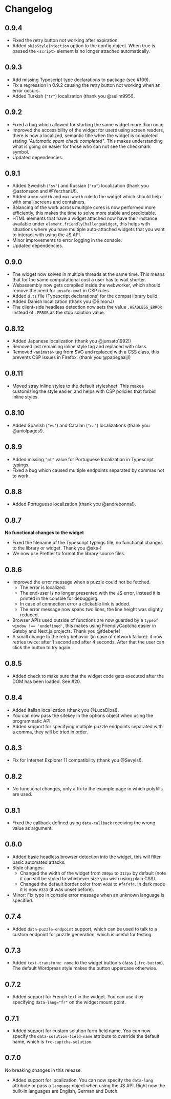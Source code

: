 # Changelog

## 0.9.4

- Fixed the retry button not working after expiration.
- Added `skipStyleInjection` option to the config object. When true is passed the `<script>` element is no longer attached automatically.

## 0.9.3

- Add missing Typescript type declarations to package (see #109).
- Fix a regression in 0.9.2 causing the retry button not working when an error occurs.
- Added Turkish (`"tr"`) localization (thank you @selim995!).

## 0.9.2

- Fixed a bug which allowed for starting the same widget more than once
- Improved the accessibility of the widget for users using screen readers, there is now a localized, semantic title when the widget is completed stating *"Automatic spam check completed"*. This makes understanding what is going on easier for those who can not see the checkmark symbol.
- Updated dependencies.

## 0.9.1

- Added Swedish (`"sv"`) and Russian (`"ru"`) localization (thank you @astonsson and @YerzhanU!).
- Added a `min-width` and `max-width` rule to the widget which should help with small screens and containers.
- Balancing of the work across multiple cores is now performed more efficiently, this makes the time to solve more stable and predictable.
- HTML elements that have a widget attached now have their instance available under `element.friendlyChallengeWidget`, this helps with situations where you have multiple auto-attached widgets that you want to interact with using the JS API.
- Minor improvements to error logging in the console.
- Updated dependencies.

## 0.9.0

- The widget now solves in multiple threads at the same time. This means that for the same computational cost a user has to wait shorter.
- Webassembly now gets compiled inside the webworker, which should remove the need for `unsafe-eval` in CSP rules.
- Added `d.ts` file (Typescript declarations) for the compat library build.
- Added Danish localization (thank you @SimonJ)
- The client-side headless detection now sets the value `.HEADLESS_ERROR` instead of `.ERROR` as the stub solution value.

## 0.8.12

- Added Japanese localization (thank you @junsato1992!)
- Removed last remaining inline style tag and replaced with class.
- Removed `<animate>` tag from SVG and replaced with a CSS class, this prevents CSP issues in Firefox. (thank you @papegaaij!)

## 0.8.11

- Moved stray inline styles to the default stylesheet. This makes customizing the style easier, and helps with CSP policies that forbid inline styles.

## 0.8.10

- Added Spanish (`"es"`) and Catalan (`"ca"`) localizations (thank you @aniolpages!).

## 0.8.9

- Added missing `"pt"` value for Portuguese localization in Typescript typings.
- Fixed a bug which caused multiple endpoints separated by commas not to work.

## 0.8.8

- Added Portuguese localization (thank you @andrebonna!).

## 0.8.7

**No functional changes to the widget**

- Fixed the filename of the Typescript typings file, no functional changes to the library or widget. Thank you @aks-!
- We now use Prettier to format the library source files.

## 0.8.6

- Improved the error message when a puzzle could not be fetched.
  - The error is localized.
  - The end-user is no longer presented with the JS error, instead it is printed in the console for debugging.
  - In case of connection error a clickable link is added.
  - The error message now spans two lines, the line height was slightly reduced.
- Browser APIs used outside of functions are now guarded by a `typeof window !== 'undefined'`, this makes using FriendlyCaptcha easier in Gatsby and Next.js projects. Thank you @fdeberle!
- A small change to the retry behavior (in case of network failure): it now retries twice: after 1 second and after 4 seconds. After that the user can click the button to try again.

## 0.8.5

- Added check to make sure that the widget code gets executed after the DOM has been loaded. See #20.

## 0.8.4

- Added Italian localization (thank you @LucaDiba!).
- You can now pass the sitekey in the options object when using the programmatic API.
- Added support for specifying multiple puzzle endpoints separated with a comma, they will be tried in order.

## 0.8.3

- Fix for Internet Explorer 11 compatibility (thank you @Sevyls!).

## 0.8.2

- No functional changes, only a fix to the example page in which polyfills are used.

## 0.8.1

- Fixed the callback defined using `data-callback` receiving the wrong value as argument.

## 0.8.0

- Added basic headless browser detection into the widget, this will filter basic automated attacks.
- Style changes:
  - Changed the width of the widget from `280px` to `312px` by default (note it can still be styled to whichever size you wish using plain CSS).
  - Changed the default border color from `#ddd` to `#f4f4f4`. In dark mode it is now `#333` (it was unset before).
- Minor: Fix typo in console error message when an unknown language is specified.

## 0.7.4

- Added `data-puzzle-endpoint` support, which can be used to talk to a custom endpoint for puzzle generation, which is useful for testing.

## 0.7.3

- Added `text-transform: none` to the widget button's class (`.frc-button`). The default Wordpress style makes the button uppercase otherwise.

## 0.7.2

- Added support for French text in the widget. You can use it by specifying `data-lang="fr"` on the widget mount point.

## 0.7.1

- Added support for custom solution form field name. You can now specify the `data-solution-field-name` attribute to override the default name, which is `frc-captcha-solution`.

## 0.7.0

No breaking changes in this release.

- Added support for localization. You can now specify the `data-lang` attribute or pass a `language` object when using the JS API. Right now the built-in languages are English, German and Dutch.
